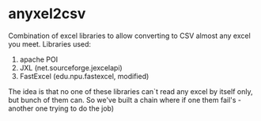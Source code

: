 # anyxel2csv
Combination of excel libraries to allow converting to CSV almost any excel you meet.
Libraries used:
1) apache POI
2) JXL (net.sourceforge.jexcelapi)
3) FastExcel (edu.npu.fastexcel, modified)

The idea is that no one of these libraries can`t read any excel by itself only, 
but bunch of them can. So we've built a chain where if one them fail's - another one 
trying to do the job)
